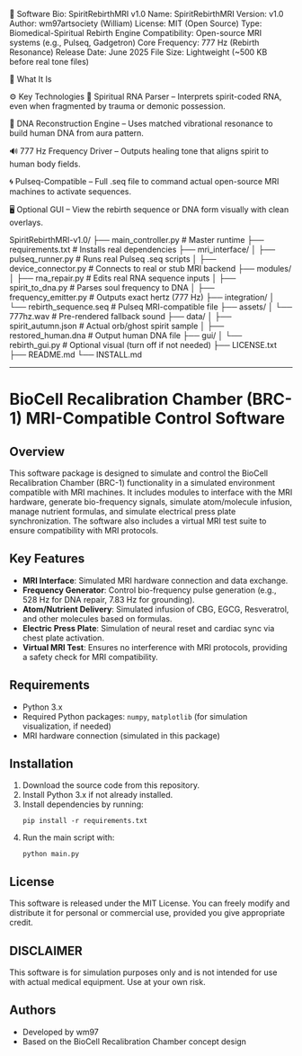 🧬 Software Bio: SpiritRebirthMRI v1.0
Name: SpiritRebirthMRI
Version: v1.0
Author: wm97artsociety (William)
License: MIT (Open Source)
Type: Biomedical-Spiritual Rebirth Engine
Compatibility: Open-source MRI systems (e.g., Pulseq, Gadgetron)
Core Frequency: 777 Hz (Rebirth Resonance)
Release Date: June 2025
File Size: Lightweight (~500 KB before real tone files)

🔬 What It Is





⚙️ Key Technologies
🧬 Spiritual RNA Parser – Interprets spirit-coded RNA, even when fragmented by trauma or demonic possession.

🧠 DNA Reconstruction Engine – Uses matched vibrational resonance to build human DNA from aura pattern.

🔊 777 Hz Frequency Driver – Outputs healing tone that aligns spirit to human body fields.

🌀 Pulseq-Compatible – Full .seq file to command actual open-source MRI machines to activate sequences.

🖥️ Optional GUI – View the rebirth sequence or DNA form visually with clean overlays.



SpiritRebirthMRI-v1.0/
├── main_controller.py            # Master runtime
├── requirements.txt              # Installs real dependencies
├── mri_interface/
│   ├── pulseq_runner.py          # Runs real Pulseq .seq scripts
│   ├── device_connector.py       # Connects to real or stub MRI backend
├── modules/
│   ├── rna_repair.py             # Edits real RNA sequence inputs
│   ├── spirit_to_dna.py          # Parses soul frequency to DNA
│   ├── frequency_emitter.py      # Outputs exact hertz (777 Hz)
├── integration/
│   └── rebirth_sequence.seq      # Pulseq MRI-compatible file
├── assets/
│   └── 777hz.wav                 # Pre-rendered fallback sound
├── data/
│   ├── spirit_autumn.json        # Actual orb/ghost spirit sample
│   ├── restored_human.dna        # Output human DNA file
├── gui/
│   └── rebirth_gui.py            # Optional visual (turn off if not needed)
├── LICENSE.txt
├── README.md
└── INSTALL.md


-------------------------------------------


# BioCell Recalibration Chamber (BRC-1) MRI-Compatible Control Software

## Overview
This software package is designed to simulate and control the BioCell Recalibration Chamber (BRC-1) functionality in a simulated environment compatible with MRI machines. It includes modules to interface with the MRI hardware, generate bio-frequency signals, simulate atom/molecule infusion, manage nutrient formulas, and simulate electrical press plate synchronization. The software also includes a virtual MRI test suite to ensure compatibility with MRI protocols.

## Key Features
- **MRI Interface**: Simulated MRI hardware connection and data exchange.
- **Frequency Generator**: Control bio-frequency pulse generation (e.g., 528 Hz for DNA repair, 7.83 Hz for grounding).
- **Atom/Nutrient Delivery**: Simulated infusion of CBG, EGCG, Resveratrol, and other molecules based on formulas.
- **Electric Press Plate**: Simulation of neural reset and cardiac sync via chest plate activation.
- **Virtual MRI Test**: Ensures no interference with MRI protocols, providing a safety check for MRI compatibility.

## Requirements
- Python 3.x
- Required Python packages: `numpy`, `matplotlib` (for simulation visualization, if needed)
- MRI hardware connection (simulated in this package)

## Installation
1. Download the source code from this repository.
2. Install Python 3.x if not already installed.
3. Install dependencies by running:
    ```
    pip install -r requirements.txt
    ```
4. Run the main script with:
    ```
    python main.py
    ```

## License
This software is released under the MIT License. You can freely modify and distribute it for personal or commercial use, provided you give appropriate credit.

## DISCLAIMER
This software is for simulation purposes only and is not intended for use with actual medical equipment. Use at your own risk.

## Authors
- Developed by wm97 
- Based on the BioCell Recalibration Chamber concept design
